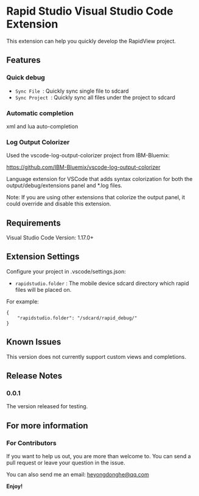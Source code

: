 # Rapid Studio Visual Studio Code Extension

This extension can help you quickly develop the RapidView project.

## Features

### Quick debug

* `Sync File `: Quickly sync single file to sdcard
* `Sync Project `: Quickly sync all files under the project to sdcard

### Automatic completion 

xml and lua auto-completion

### Log Output Colorizer

Used the vscode-log-output-colorizer project from IBM-Bluemix:

<https://github.com/IBM-Bluemix/vscode-log-output-colorizer>

Language extension for VSCode that adds syntax colorization for both the output/debug/extensions panel and *.log files.

Note: If you are using other extensions that colorize the output panel, it could override and disable this extension.


## Requirements

Visual Studio Code Version: 1.17.0+

## Extension Settings

Configure your project in .vscode/settings.json:

* `rapidstudio.folder` : The mobile device sdcard directory which rapid files will be placed on.

For example:
```
{
    "rapidstudio.folder": "/sdcard/rapid_debug/"
}
```


## Known Issues

This version does not currently support custom views and completions.

## Release Notes

### 0.0.1

The version released for testing.



## For more information

### For Contributors
If you want to help us out, you are more than welcome to. You can send a pull request or leave your question in the issue.

You can also send me an email: <heyongdonghe@qq.com>

**Enjoy!**